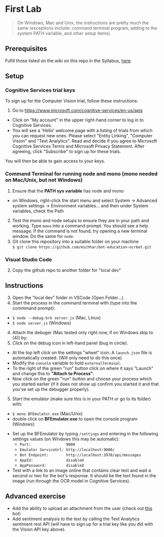# First Lab

> On Windows, Mac and Unix, the instructions are pretty much the same (exceptions include:  command terminal program, adding to the system PATH variable, and other setup items).

## Prerequisites

Fufill those listed on the wiki on this repo in the Syllabus, [here](https://github.com/michhar/bot-education-ocrbot/wiki/Data-Science-Conference-Syllabus).

## Setup

### Cognitive Services trial keys

To sign up for the Computer Vision trial, follow these instructions:

1.  Go to https://www.microsoft.com/cognitive-services/en-us/apis
*  Click on "My account" in the upper right-hand corner to log in to Cognitive Services.
*  You will see a 'Hello' welcome page with a listing of trials from which you can request new ones.  Please select "Entity Linking", "Computer Vision" and "Text Analytics".  Read and decide if you agree to Microsoft Cognitive Services Terms and Microsoft Privacy Statement.  After agreeing, click "Subscribe" to sign up for these trials.  

You will then be able to gain access to your keys.

### Command Terminal for running node and mono (mono needed on Mac/Unix, but not Windows)

1.  Ensure that the **PATH sys variable** has node and mono 
  * on Windows, right-click the start menu and select System -> Advanced system settings -> Environment variables... and then under System variables, check the Path
2.  Test the mono and node setups to ensure they are in your path and working.  Type `mono` into a command prompt.  You should see a help message.  If the command is not found, try opening a new terminal window.  Do the same for `node`.
3.  Git clone this repository into a suitable folder on your machine
<br> `$ git clone https://github.com/michhar/bot-education-ocrbot.git`

### Visual Studio Code

2.  Copy the github repo to another folder for "local dev"

## Instructions

3.  Open the "local dev" folder in VSCode (Open Folder...).
3.  Start the process in the command terminal with (type into the commmand prompt):
  - `$ node --debug-brk server.js` (Mac, Linux)
  - `$ node server.js` (Windows)
4.  Attach the debuger (Mac tested only right now, if on Windows skip to (4)) by:
  1.  Click on the debug icon in left-hand panel (bug in circle).
  *  At the top left click on the settings "wheel" icon.  A `launch.json` file is automatically created. (Will only need to do this once)
  *  Modify the `console` variable to hold `externalTerminal`.
  *  To the right of the green "run" button click on where it says "Launch" and change this to **"Attach to Process"**.
  *  Now click on the green "run" button and choose your process which you started earlier (if it does not show up confirm you started it and that you've set up the debugger properly).
5.  Start the emulator (make sure this is in your PATH or go to its folder) with:
  - `$ mono BFEmulator.exe` (Mac/Unix)
  - double click on **BFEmulator.exe** to open the console program (Windows)
* Set up the BFEmulator by typing `/settings` and entering in the following settings values (on Windows this may be automatic):
  - `Port:                9000`
  - `Emulator ServiceUrl: http://localhost:9000/`
  - `Bot Endpoint:        http://localhost:3978/api/messages`
  - `AppId:               disabled`
  - `AppPassword:         disabled`
* Test with a link to an image online that contains clear text and wait a second or two for the bot's response.  It should be the text found in the image (run through the OCR model in Cognitive Services).

## Advanced exercise

* Add the ability to upload an attachment from the user (check out [this](https://github.com/Microsoft/BotBuilder-Samples/blob/master/Node/core-ReceiveAttachment/app.js) bot)
* Add sentiment analysis to the text by calling the Text Analytics sentiment rest API (will have to sign up for a trial key like you did with the Vision API key above).


